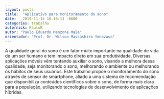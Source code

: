 ```yaml
---
layout: posts
title:  "Aplicativo para monitoramento do sono"
date:   2019-11-14 16:16:11 -0600
categories: trabalho
autornick: PauloM
autor: "Paulo Eduardo Manzone Maia"
orientador: "Prof. Dr. Wilson Massashiro Yonezawa"
---
```

A qualidade geral do sono é um fator muito importante na qualidade de vida de um ser humano e tem impacto direto em sua produtividade. Diversas aplicações móveis vêm tentando auxiliar o sono, visando a melhora dessa qualidade, seja monitorando o sono, melhorando o ambiente ou melhorando os hábitos de seus usuários. Este trabalho propõe o monitoramento do sono através de sensor de smartphone, aliado a uma sistema de recomendação que disponibiliza conteúdos científicos sobre o sono, de forma mais clara para a população, utilizando tecnologias de desenvolvimento de aplicações híbridas.

